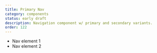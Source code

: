 ```yaml
---
title: Primary Nav
category: components
status: early draft
description: Navigation component w/ primary and secondary variants.
order: 122
---
```

<nav class="nav nav-primary">
  <ul>
    <li>Nav element 1</li>
    <li>Nav element 2</li>
  </ul>
</nav>
